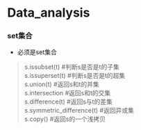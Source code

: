 # Data_analysis

### set集合

* 必须是set集合

> s.issubset(t) #判断s是否是t的子集  
> s.issuperset(t) #判断s是否是t的超集  
> s.union(t)    #返回s和t的并集  
> s.intersection  #返回s和t的交集  
> s.difference(t)    #返回s与t的差集  
> s.symmetric_difference(t)    #返回异或集  
> s.copy()    #返回s的一个浅拷贝  
